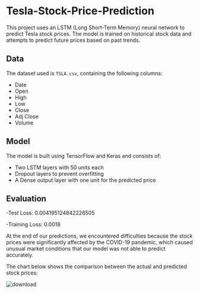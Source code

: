 # Tesla-Stock-Price-Prediction
This project uses an LSTM (Long Short-Term Memory) neural network to predict Tesla stock prices. The model is trained on historical stock data and attempts to predict future prices based on past trends.

## Data

The dataset used is `TSLA.csv`, containing the following columns:
- Date
- Open
- High
- Low
- Close
- Adj Close
- Volume

## Model

The model is built using TensorFlow and Keras and consists of:
- Two LSTM layers with 50 units each
- Dropout layers to prevent overfitting
- A Dense output layer with one unit for the predicted price

## Evaluation

-Test Loss: 0.004195124842226505

-Training Loss: 0.0018

At the end of our predictions, we encountered difficulties because the stock prices were significantly affected by the COVID-19 pandemic, which caused unusual market conditions that our model was not able to predict accurately.

The chart below shows the comparison between the actual and predicted stock prices:


![download](https://github.com/user-attachments/assets/f493ea80-e194-41cc-9766-faa6b4020c03)

